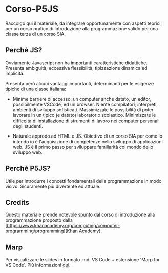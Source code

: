 # Corso-P5JS

Raccolgo qui il materiale, da integrare opportunamente con aspetti teorici, per un corso pratico di introduzione alla programmazione valido per una classe terza di un corso SIA.

## Perchè JS?

Ovviamente Javascript non ha importanti caratteristiche didattiche. Presenta ambiguità, eccessiva flessibilità, tipizzazione dinamica ed implicita.

Presenta però alcuni vantaggi importanti, determinanti per le esigenze tipiche di una classe italiana:

- Minime barriere di accesso: un computer anche datato, un editor, possibilmente VSCode, ed un browser. Niente compilatori, interpreti, ambienti di sviluppo sofisticati.
Massimizzate le possibilità di poter lavorare in un tipico (e datato) laboratorio scolastico. Minimizzate le difficoltà di installazione di strumenti di lavoro nei computer personali degli studenti.

- Naturale approdo ad HTML e JS. Obiettivo di un corso SIA per come lo intendo io è l'acquisizione di competenze nello sviluppo di applicazioni web. JS è il primo passo per sviluppare familiarità col mondo dello sviluppo web.

## Perchè P5JS?

Utile per introdurre i concetti fondamentali della programmazione in modo visivo. Sicuramente più divertente ed attuale. 

## Credits

Questo materiale prende notevole spunto dal corso di introduzione alla programmazione proposto dalla [https://www.khanacademy.org/computing/computer-programming/programming](Khan Academy).

## Marp

Per visualizzare le slides in formato .md: VS Code + estensione 'Marp for VS Code'. Più informazioni [qui](https://marketplace.visualstudio.com/items?itemName=marp-team.marp-vscode).


